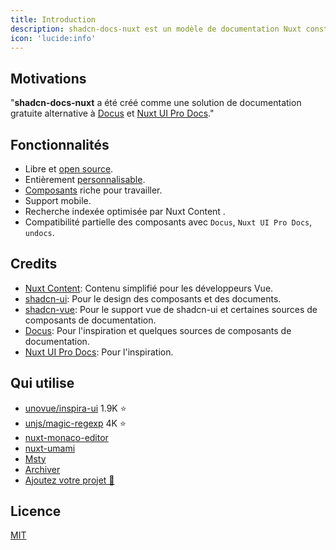 ```yaml
---
title: Introduction
description: shadcn-docs-nuxt est un modèle de documentation Nuxt construit avec Nuxt Content et shadcn-vue.
icon: 'lucide:info'
---
```


## Motivations

"**shadcn-docs-nuxt** a été créé comme une solution de documentation gratuite alternative à [Docus](https://docus.dev/) et [Nuxt UI Pro Docs](https://docs-template.nuxt.dev/)."

## Fonctionnalités

- Libre et [open source](https://github.com/ZTL-UwU/shadcn-docs-nuxt).
- Entièrement [personnalisable](/api/configuration).
- [Composants](/components/prose) riche pour travailler.
- Support mobile.
- Recherche indexée optimisée par Nuxt Content .
- Compatibilité partielle des composants avec `Docus`, `Nuxt UI Pro Docs`, `undocs`.

## Credits

- [Nuxt Content](https://content.nuxt.com/): Contenu simplifié pour les développeurs Vue.
- [shadcn-ui](https://ui.shadcn.com/): Pour le design des composants et des documents.
- [shadcn-vue](https://www.shadcn-vue.com/): Pour le support vue de shadcn-ui et certaines sources de composants de documentation.
- [Docus](https://docus.dev/): Pour l'inspiration et quelques sources de composants de documentation.
- [Nuxt UI Pro Docs](https://docs-template.nuxt.dev/): Pour l'inspiration.

## Qui utilise

- [unovue/inspira-ui](https://github.com/unovue/inspira-ui) 1.9K ⭐️
- [unjs/magic-regexp](https://github.com/unjs/magic-regexp) 4K ⭐️
- [nuxt-monaco-editor](https://github.com/e-chan1007/nuxt-monaco-editor)
- [nuxt-umami](https://github.com/ijkml/nuxt-umami)
- [Msty](https://docs.msty.app/getting-started/onboarding)
- [Archiver](https://github.com/Ast3risk-ops/archiver)
- [Ajoutez votre projet 🚀](https://github.com/ZTL-UwU/shadcn-docs-nuxt/edit/main/README.md)

## Licence

[MIT](https://github.com/ZTL-UwU/shadcn-docs-nuxt/blob/main/LICENSE)
